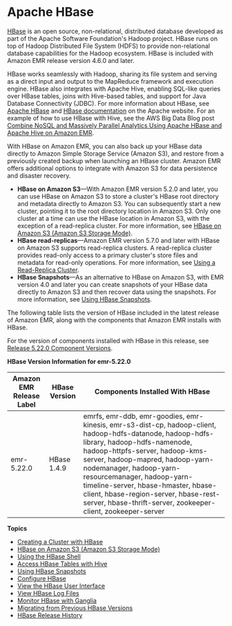 # Apache HBase<a name="emr-hbase"></a>

[HBase](https://aws.amazon.com//elasticmapreduce/details/hbase/) is an open source, non\-relational, distributed database developed as part of the Apache Software Foundation's Hadoop project\. HBase runs on top of Hadoop Distributed File System \(HDFS\) to provide non\-relational database capabilities for the Hadoop ecosystem\. HBase is included with Amazon EMR release version 4\.6\.0 and later\.

HBase works seamlessly with Hadoop, sharing its file system and serving as a direct input and output to the MapReduce framework and execution engine\. HBase also integrates with Apache Hive, enabling SQL\-like queries over HBase tables, joins with Hive\-based tables, and support for Java Database Connectivity \(JDBC\)\. For more information about HBase, see [Apache HBase](https://hbase.apache.org/) and [HBase documentation](http://hbase.apache.org/book.html) on the Apache website\. For an example of how to use HBase with Hive, see the AWS Big Data Blog post [Combine NoSQL and Massively Parallel Analytics Using Apache HBase and Apache Hive on Amazon EMR](http://aws.amazon.com/blogs/big-data/combine-nosql-and-massively-parallel-analytics-using-apache-hbase-and-apache-hive-on-amazon-emr/)\.

With HBase on Amazon EMR, you can also back up your HBase data directly to Amazon Simple Storage Service \(Amazon S3\), and restore from a previously created backup when launching an HBase cluster\. Amazon EMR offers additional options to integrate with Amazon S3 for data persistence and disaster recovery\. 
+ **HBase on Amazon S3**—With Amazon EMR version 5\.2\.0 and later, you can use HBase on Amazon S3 to store a cluster's HBase root directory and metadata directly to Amazon S3\. You can subsequently start a new cluster, pointing it to the root directory location in Amazon S3\. Only one cluster at a time can use the HBase location in Amazon S3, with the exception of a read\-replica cluster\. For more information, see [HBase on Amazon S3 \(Amazon S3 Storage Mode\)](emr-hbase-s3.md)\.
+ **HBase read\-replicas**—Amazon EMR version 5\.7\.0 and later with HBase on Amazon S3 supports read\-replica clusters\. A read\-replica cluster provides read\-only access to a primary cluster's store files and metadata for read\-only operations\. For more information, see [Using a Read\-Replica Cluster](emr-hbase-s3.md#emr-hbase-s3-read-replica)\.
+ **HBase Snapshots**—As an alternative to HBase on Amazon S3, with EMR version 4\.0 and later you can create snapshots of your HBase data directly to Amazon S3 and then recover data using the snapshots\. For more information, see [Using HBase Snapshots](emr-hbase-snapshot.md)\.

The following table lists the version of HBase included in the latest release of Amazon EMR, along with the components that Amazon EMR installs with HBase\.

For the version of components installed with HBase in this release, see [Release 5\.22\.0 Component Versions](emr-release-5x.md#emr-5220-release)\.


**HBase Version Information for emr\-5\.22\.0**  

| Amazon EMR Release Label | HBase Version | Components Installed With HBase | 
| --- | --- | --- | 
| emr\-5\.22\.0 | HBase 1\.4\.9 | emrfs, emr\-ddb, emr\-goodies, emr\-kinesis, emr\-s3\-dist\-cp, hadoop\-client, hadoop\-hdfs\-datanode, hadoop\-hdfs\-library, hadoop\-hdfs\-namenode, hadoop\-httpfs\-server, hadoop\-kms\-server, hadoop\-mapred, hadoop\-yarn\-nodemanager, hadoop\-yarn\-resourcemanager, hadoop\-yarn\-timeline\-server, hbase\-hmaster, hbase\-client, hbase\-region\-server, hbase\-rest\-server, hbase\-thrift\-server, zookeeper\-client, zookeeper\-server | 

**Topics**
+ [Creating a Cluster with HBase](emr-hbase-create.md)
+ [HBase on Amazon S3 \(Amazon S3 Storage Mode\)](emr-hbase-s3.md)
+ [Using the HBase Shell](emr-hbase-connect.md)
+ [Access HBase Tables with Hive](emr-hbase-access-hive.md)
+ [Using HBase Snapshots](emr-hbase-snapshot.md)
+ [Configure HBase](emr-hbase-configure.md)
+ [View the HBase User Interface](hbase-web-ui.md)
+ [View HBase Log Files](emr-hbase-log-files.md)
+ [Monitor HBase with Ganglia](emr-hbase-ganglia.md)
+ [Migrating from Previous HBase Versions](emr-hbase-migrate.md)
+ [HBase Release History](HBase-release-history.md)
